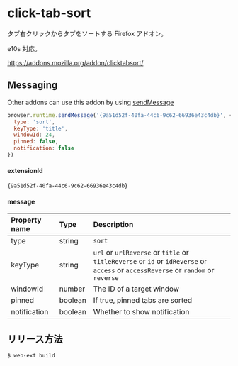 # click-tab-sort

タブ右クリックからタブをソートする Firefox アドオン。

e10s 対応。

https://addons.mozilla.org/addon/clicktabsort/


## <span id="messaging"/> Messaging

Other addons can use this addon by using [sendMessage](https://developer.mozilla.org/Add-ons/WebExtensions/API/runtime/sendMessage)

```javascript
browser.runtime.sendMessage('{9a51d52f-40fa-44c6-9c62-66936e43c4db}', {
  type: 'sort',
  keyType: 'title',
  windowId: 24,
  pinned: false,
  notification: false
})
```


#### extensionId

`{9a51d52f-40fa-44c6-9c62-66936e43c4db}`


#### message

|Property name|Type|Description|
|:--|:--|:--|
|type|string|`sort`|
|keyType|string|`url` or `urlReverse` or `title` or `titleReverse` or `id` or `idReverse` or `access` or `accessReverse` or `random` or `reverse`|
|windowId|number|The ID of a target window|
|pinned|boolean|If true, pinned tabs are sorted|
|notification|boolean|Whether to show notification|

## リリース方法

```console
$ web-ext build
```
